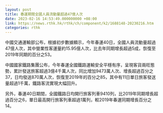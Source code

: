 ```yaml
---
layout: post
title: 春運期間全國人員流動量超過47億人次
date: 2023-02-16 14:53:49.000000000 +08:00
link: https://news.rthk.hk/rthk/ch/component/k2/1688148-20230216.htm
categories: rthk
---
```


中國交通運輸部公布，根據初步數據顯示，今年春運40日，全國人員流動量超過47億人次，其中營業性客運量約15.95億人次，比去年同期增長超過5成，恢復至2019年同期的百分之53。 

中國國家鐵路集團公布，今年春運全國鐵路運輸安全平穩有序，呈現客貨兩旺態勢，累計發送旅客超過3億4千萬人次，同比增加9473萬人次、增長超過百分之37，日均發送870萬人次，恢復至2019年的百分之85，其中有11日單日旅客發送量超過1千萬，鐵路客流實現大幅回升。

另外，春運40日期間，全國鐵路日均開行旅客列車9410列，比2019年同期增長超過百分之6，單日最高開行旅客列車超過1萬列，較2019年春運同期增長百分之14。
